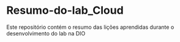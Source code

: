 # Resumo-do-lab_Cloud
Este repositório contém o resumo das lições aprendidas durante o desenvolvimento do lab na DIO
